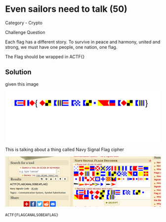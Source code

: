 # Even sailors need to talk (50)

Category - Crypto

Challenge Question

Each flag has a different story. To survive in peace and harmony, united and strong, we must have one people, one nation, one flag.

The Flag should be wrapped in ACTF{}

## Solution

given this image

![alt-text](img.png)

This is talking about a thing called Navy Signal Flag cipher

![alt-txt](image.png)

`ACTF{FLAGCANALSOBEAFLAG}`